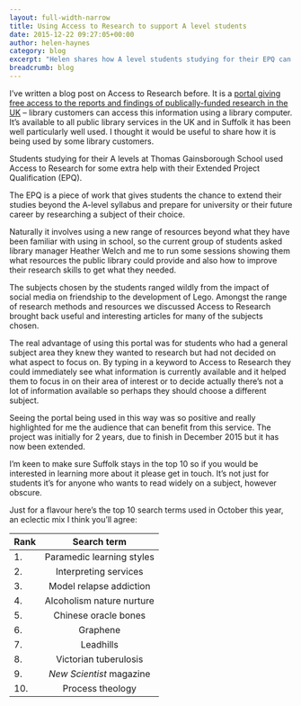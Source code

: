 ```yaml
---
layout: full-width-narrow
title: Using Access to Research to support A level students
date: 2015-12-22 09:27:05+00:00
author: helen-haynes
category: blog
excerpt: "Helen shares how A level students studying for their EPQ can use a fantastic free library service to access top quality academic resources. It also helps students focus on a topic when they're not sure what area they want to study."
breadcrumb: blog
---
```

I’ve written a blog post on Access to Research before. It is a [portal giving free access to the reports and findings of publically-funded research in the UK](http://www.accesstoresearch.org.uk) &#8211; library customers can access this information using a library computer. It’s available to all public library services in the UK and in Suffolk it has been well particularly well used. I thought it would be useful to share how it is being used by some library customers.

Students studying for their A levels at Thomas Gainsborough School used Access to Research for some extra help with their Extended Project Qualification (EPQ).

The EPQ is a piece of work that gives students the chance to extend their studies beyond the A-level syllabus and prepare for university or their future career by researching a subject of their choice.

Naturally it involves using a new range of resources beyond what they have been familiar with using in school, so the current group of students asked library manager Heather Welch and me to run some sessions showing them what resources the public library could provide and also how to improve their research skills to get what they needed.

The subjects chosen by the students ranged wildly from the impact of social media on friendship to the development of Lego. Amongst the range of research methods and resources we discussed Access to Research brought back useful and interesting articles for many of the subjects chosen.

The real advantage of using this portal was for students who had a general subject area they knew they wanted to research but had not decided on what aspect to focus on. By typing in a keyword to Access to Research they could immediately see what information is currently available and it helped them to focus in on their area of interest or to decide actually there’s not a lot of information available so perhaps they should choose a different subject.

Seeing the portal being used in this way was so positive and really highlighted for me the audience that can benefit from this service. The project was initially for 2 years, due to finish in December 2015 but it has now been extended.

I’m keen to make sure Suffolk stays in the top 10 so if you would be interested in learning more about it please get in touch. It’s not just for students it’s for anyone who wants to read widely on a subject, however obscure.

Just for a flavour here’s the top 10 search terms used in October this year, an eclectic mix I think you’ll agree:

| Rank  | Search term                         |
| ----- |:-----------------------------------:|
| 1.    | Paramedic learning styles           |
| 2.    | Interpreting services               |
| 3.    | Model relapse addiction             |
| 4.    | Alcoholism nature nurture           |
| 5.    | Chinese oracle bones                |
| 6.    | Graphene                            |
| 7.    | Leadhills                           |
| 8.    | Victorian tuberulosis               |
| 9.    | <cite>New Scientist</cite> magazine |
| 10.   | Process theology                    |

